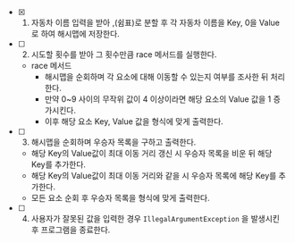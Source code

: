 - [x] 1. 자동차 이름 입력을 받아 ,(쉼표)로 분할 후 각 자동차 이름을 Key, 0을 Value로 하여 해시맵에 저장한다.
- [ ] 2. 시도할 횟수를 받아 그 횟수만큼 race 메서드를 실행한다.
  - race 메서드
    - 해시맵을 순회하며 각 요소에 대해 이동할 수 있는지 여부를 조사한 뒤 처리한다.
    - 만약 0~9 사이의 무작위 값이 4 이상이라면 해당 요소의 Value 값을 1 증가시킨다.
    - 이후 해당 요소 Key, Value 값을 형식에 맞게 출력한다.
- [ ] 3. 해시맵을 순회하며 우승자 목록을 구하고 출력한다.
  - 해당 Key의 Value값이 최대 이동 거리 갱신 시 우승자 목록을 비운 뒤 해당 Key를 추가한다.
  - 해당 Key의 Value값이 최대 이동 거리와 같을 시 우승자 목록에 해당 Key를 추가한다.
  - 모든 요소 순회 후 우승자 목록을 형식에 맞게 출력한다.
- [ ] 4. 사용자가 잘못된 값을 입력한 경우 `IllegalArgumentException` 을 발생시킨 후 프로그램을 종료한다.
